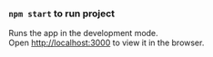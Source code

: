 ### `npm start` to run project

Runs the app in the development mode.<br>
Open [http://localhost:3000](http://localhost:3000) to view it in the browser.
